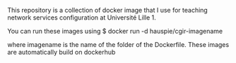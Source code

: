 This repository is a collection of docker image that I use for teaching network services configuration at Université Lille 1.

You can run these images using
    $ docker run -d hauspie/cgir-imagename

where imagename is the name of the folder of the Dockerfile. These images are automatically build on dockerhub
